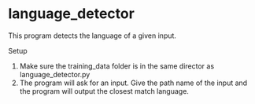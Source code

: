 # language_detector

 This program detects the language of a given input. 

 Setup
 1. Make sure the training_data folder is in the same director as language_detector.py
 2. The program will ask for an input. Give the path name of the input and the program will output
    the closest match language.
    
